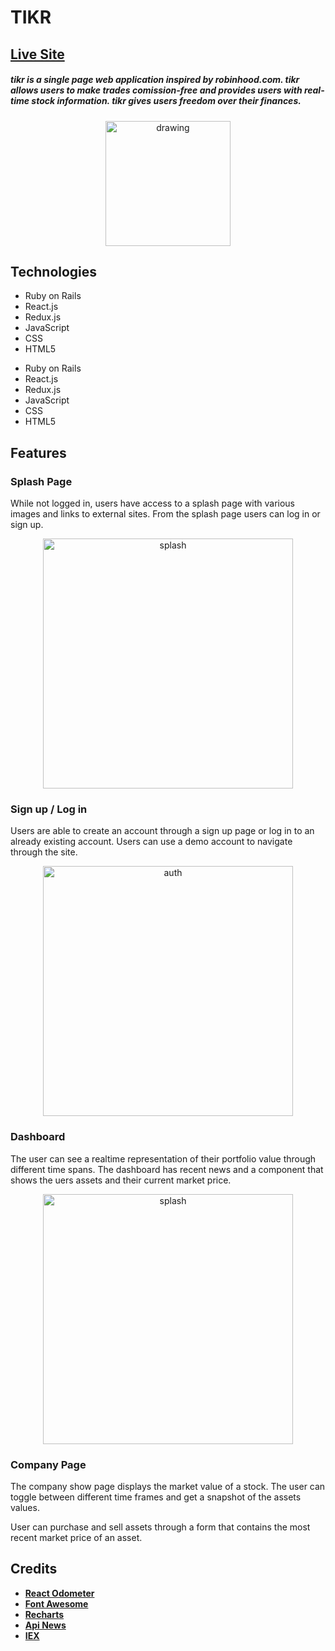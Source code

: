 # TIKR 
## **[Live Site](https://tikr.herokuapp.com)**
##### tikr is a single page web application inspired by robinhood.com. tikr allows users to make trades comission-free and provides users with real-time stock information. tikr gives users freedom over their finances.
<p align="center">
 <img src="https://github.com/pdfernandes/tikr/blob/master/app/assets/images/tenge.png" alt="drawing" width="200"/>
</p>

## Technologies

<div>
 <ul>
  <li>Ruby on Rails</li>
  <li>React.js</li>
  <li>Redux.js</li>
  <li>JavaScript</li>
  <li>CSS</li>
  <li>HTML5</li>
 </ul>
</div>

* Ruby on Rails
* React.js
* Redux.js
* JavaScript
* CSS
* HTML5



## Features 
### Splash Page
While not logged in, users have access to a splash page with various images and links to external sites. From the splash page users can log in or sign up.
<p align='center'>
 <img src='https://github.com/pdfernandes/tikr/blob/master/app/assets/images/tikr_splash_page.gif' alt='splash' width="400"/>
</p>

### Sign up / Log in
Users are able to create an account through a sign up page or log in to an already existing account. Users can use a demo account to navigate through the site.
<p align='center'>
 <img src="https://github.com/pdfernandes/tikr/blob/master/app/assets/images/tikr_user_auth.gif" alt="auth" width="400"/>
</p>

### Dashboard
The user can see a realtime representation of their portfolio value through different time spans. The dashboard has recent news and a component that shows the uers assets and their current market price.
<p align='center'>
 <img src="https://github.com/pdfernandes/tikr/blob/master/app/assets/images/tikr_dashboard.gif" alt="splash" width="400"/>
</p>

### Company Page
The company show page displays the market value of a stock. The user can toggle between different time frames and get a snapshot of the assets values.

User can purchase and sell assets through a form that contains the most recent market price of an asset.
## Credits
* **[React Odometer](https://www.npmjs.com/package/react-odometerjs)**
* **[Font Awesome](https://fontawesome.com/?from=io)**
* **[Recharts](http://recharts.org/en-US/)**
* **[Api News](https://newsapi.org/)**
* **[IEX](https://iexcloud.io/)**






